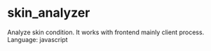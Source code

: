 # skin_analyzer
Analyze skin condition. It works with frontend mainly client process. Language: javascript
